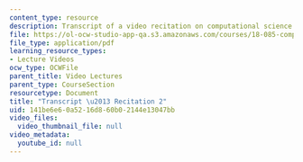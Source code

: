 ```yaml
---
content_type: resource
description: Transcript of a video recitation on computational science and engineering.
file: https://ol-ocw-studio-app-qa.s3.amazonaws.com/courses/18-085-computational-science-and-engineering-i-fall-2008/141be6e60a5216d860b02144e13047bb_18-085F08-R02.pdf
file_type: application/pdf
learning_resource_types:
- Lecture Videos
ocw_type: OCWFile
parent_title: Video Lectures
parent_type: CourseSection
resourcetype: Document
title: "Transcript \u2013 Recitation 2"
uid: 141be6e6-0a52-16d8-60b0-2144e13047bb
video_files:
  video_thumbnail_file: null
video_metadata:
  youtube_id: null
---
```

